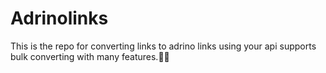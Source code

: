 # Adrinolinks

This is the repo for converting links to adrino links using your api 
supports bulk converting with many features.🥲🥲
